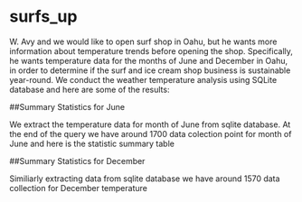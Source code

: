 # surfs_up

W. Avy and we would like to open surf shop in Oahu, but he wants more information about temperature trends before opening the shop. Specifically, he wants temperature data for the months of June and December in Oahu, in order to determine if the surf and ice cream shop business is sustainable year-round. We conduct the weather temperature analysis using SQLite database and here are some of the results:

##Summary Statistics for June

We extract the temperature data for month of June from sqlite database. At the end of the query we have around 1700 data colection point for month of June and here is the statistic summary table 

##Summary Statistics for December

Similiarly extracting data from sqlite database we have around 1570 data collection for December temperature
